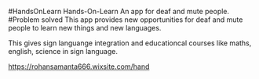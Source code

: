  #HandsOnLearn
 Hands-On-Learn
An app for deaf and mute people. #Problem solved This app provides new opportunities for deaf and mute people to learn new things and new languages.

This gives sign languange integration and educationcal courses like maths, english, science in sign language.

https://rohansamanta666.wixsite.com/hand

